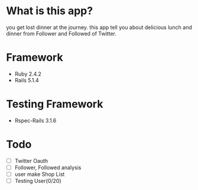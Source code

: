 # What is this app?

you get lost dinner at the journey.
this app tell you about delicious lunch and dinner from Follower and Followed of Twitter.

# Framework

- Ruby 2.4.2
- Rails 5.1.4

# Testing Framework

- Rspec-Rails 3.1.6

# Todo

- [ ] Twitter Oauth
- [ ] Follower, Followed analysis
- [ ] user make Shop List
- [ ] Testing User(0/20)
